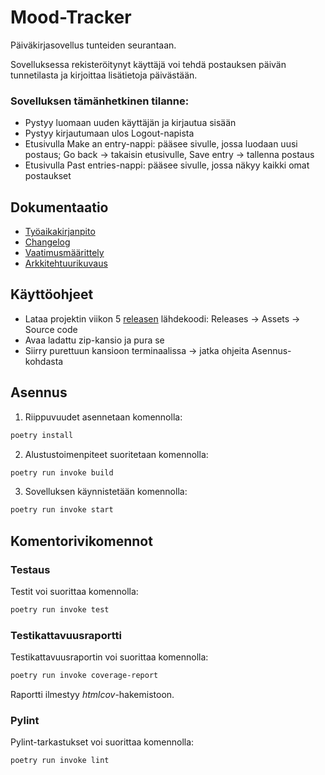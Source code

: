 # Mood-Tracker

Päiväkirjasovellus tunteiden seurantaan.

Sovelluksessa rekisteröitynyt käyttäjä voi tehdä postauksen päivän tunnetilasta ja kirjoittaa lisätietoja päivästään.

### Sovelluksen tämänhetkinen tilanne:
- Pystyy luomaan uuden käyttäjän ja kirjautua sisään
- Pystyy kirjautumaan ulos Logout-napista
- Etusivulla Make an entry-nappi: pääsee sivulle, jossa luodaan uusi postaus; Go back -> takaisin etusivulle, Save entry -> tallenna postaus
- Etusivulla Past entries-nappi: pääsee sivulle, jossa näkyy kaikki omat postaukset


## Dokumentaatio

- [Työaikakirjanpito](https://github.com/liisaket/ot-harjoitustyo/blob/master/dokumentaatio/tuntikirjanpito.md)
- [Changelog](https://github.com/liisaket/ot-harjoitustyo/blob/master/dokumentaatio/changelog.md)
- [Vaatimusmäärittely](https://github.com/liisaket/ot-harjoitustyo/blob/master/dokumentaatio/vaatimusmaarittely.md)
- [Arkkitehtuurikuvaus](https://github.com/liisaket/ot-harjoitustyo/blob/master/dokumentaatio/arkkitehtuuri.md)

## Käyttöohjeet

- Lataa projektin viikon 5 [releasen](https://github.com/liisaket/ot-harjoitustyo/releases/tag/viikko5) lähdekoodi: Releases -> Assets -> Source code
- Avaa ladattu zip-kansio ja pura se
- Siirry purettuun kansioon terminaalissa -> jatka ohjeita Asennus-kohdasta


## Asennus

1. Riippuvuudet asennetaan komennolla:

```bash
poetry install
```

2. Alustustoimenpiteet suoritetaan komennolla:

```bash
poetry run invoke build
```

3. Sovelluksen käynnistetään komennolla:

```bash
poetry run invoke start
```

## Komentorivikomennot

### Testaus

Testit voi suorittaa komennolla:

```bash
poetry run invoke test
```

### Testikattavuusraportti

Testikattavuusraportin voi suorittaa komennolla:

```bash
poetry run invoke coverage-report
```

Raportti ilmestyy _htmlcov_-hakemistoon.

### Pylint

Pylint-tarkastukset voi suorittaa komennolla:

```bash
poetry run invoke lint
```
